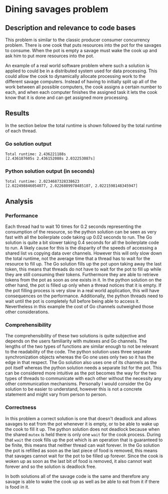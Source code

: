 # Dining savages problem

## Description and relevance to code bases
This problem is similar to the classic producer consumer concurrency problem. There is one cook that puts resources into the pot for the savages to consume. When the pot is empty a savage must wake the cook up and ask him to put more resources into the pot.

An example of a real world software problem where such a solution is applied to could be in a distributed system used for data processing. This could allow the cook to dynamically allocate processing work to the different savage computers. Instead of having to initially split up all of the work between all possible computers, the cook assigns a certain number to each, and when each computer finishes the assigned task it lets the cook know that it is done and can get assigned more processing.

## Results

In the section below the total runtime is shown followed by the total runtime of each thread.

### Go solution output

```
Total runtime: 2.436221188s
[2.436187605s 2.436152088s 2.032253087s]
```

### Python solution output (in seconds)

```
Total runtime: 2.0234687328338623
[2.022498846054077, 2.0226809978485107, 2.0221598148345947]
```

## Analysis

### Performance

Each thread had to wait 10 times for 0.2 seconds representing the consumption of the resource, so the python solution can be seen as very fast with all the boilerplate code taking up 0.02 seconds to run. The Go solution is quite a bit slower taking 0.4 seconds for all the boilerplate code to run. A likely cause for this is the disparity of the speeds of accessing a shared list vs copying data over channels. However this will only slow down the total runtime, not the average time that a thread has to wait for the resource to fill up. The Go solution fills up the pot upon taking away the last token, this means that threads do not have to wait for the pot to fill up while they are still consuming their tokens. Furthermore they are able to retrieve tokens from the pot as soon as one exists in it. In the python solution on the other hand, the pot is filled up only when a thread notices that it is empty. If the pot filling process is very slow in a real world application, this will have consequences on the performance. Additionally, the python threads need to wait until the pot is completely full before being able to access it. Nevertheless in this example the cost of Go channels outweighed those other considerations.

### Comprehensibility
The comprehensibility of these two solutions is quite subjective and depends on the users familiarity with mutexes and Go channels. The lengths of the two types of functions are similar enough to not be relevant to the readability of the code. The python solution uses three separate synchronization objects whereas the Go one uses only two so it has the edge in that respect. The Go solution also uses one of its channels as the pot itself whereas the python solution needs a separate list for the pot. This can be considered more intuitive as the pot becomes the way for the two types of threads to communicate with each other without the necessity any other communication mechanisms. Personally I would consider the Go solution to be easier to understand, however this is not a concrete statement and might vary from person to person.

### Correctness
In this problem a correct solution is one that doesn't deadlock and allows savages to eat from the pot whenever it is empty, or to be able to wake up the cook to fill it up. The python solution does not deadlock because when the shared `mutex` is held there is only one `wait` for the cook process. During that `wait` the cook fills up the pot which is an operation that is guaranteed to be finite, this means that neither thread can wait forever. In the Go solution the pot is refilled as soon as the last piece of food is removed, this means that savages cannot wait for the pot to be filled up forever. Since the cook is woken up as soon as the last bit of food is removed, it also cannot wait forever and so the solution is deadlock free.

In both solutions all of the savage code is the same and therefore any savage is able to wake the cook up as well as be able to eat from it if there is food in it.